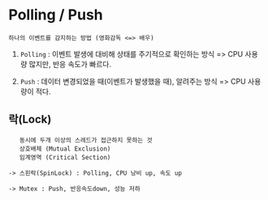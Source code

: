 # Polling / Push
	하나의 이벤트를 감지하는 방법 (영화감독 <=> 배우)
	
1. `Polling` : 이벤트 발생에 대비해 상태를 주기적으로 확인하는 방식
=> CPU 사용량 많지만, 반응 속도가 빠르다.

2. `Push` : 데이터 변경되었을 때(이벤트가 발생했을 때), 알려주는 방식
=> CPU 사용량이 적다.

## 락(Lock)
	   동시에 두개 이상의 스레드가 접근하지 못하는 것
	   상호배제 (Mutual Exclusion)
	   임계영역 (Critical Section)

  	-> 스핀락(SpinLock) : Polling, CPU 낭비 up, 속도 up  

	-> Mutex : Push, 반응속도down, 성능 저하 